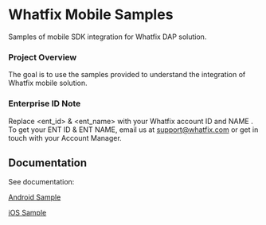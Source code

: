 # Whatfix Mobile Samples

Samples of mobile SDK integration for Whatfix DAP solution.


### Project Overview

The goal is to use the samples provided to understand the integration of Whatfix mobile solution.

### Enterprise ID Note
Replace <ent_id> & <ent_name> with your Whatfix account ID and NAME . To get your ENT ID & ENT NAME, email us at support@whatfix.com or get in touch with your Account Manager.

## Documentation

See documentation:

<a href="android-sample/README.md">Android Sample</a>

<a href="ios-sample/">iOS Sample</a>
